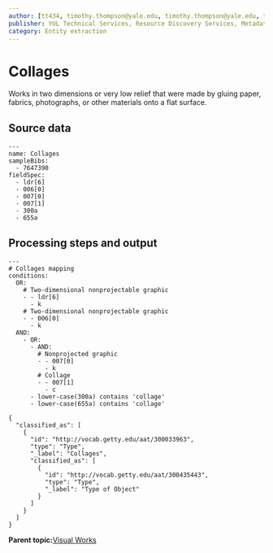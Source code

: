 ```yaml
---
author: [tt434, timothy.thompson@yale.edu, timothy.thompson@yale.edu, tt434]
publisher: YUL Technical Services, Resource Discovery Services, Metadata Services Unit
category: Entity extraction
---
```


# Collages

Works in two dimensions or very low relief that were made by gluing paper, fabrics, photographs, or other materials onto a flat surface.

## Source data

```
---
name: Collages
sampleBibs:
  - 7647390
fieldSpec: 
  - ldr[6]
  - 006[0]
  - 007[0]
  - 007[1]
  - 300a
  - 655a
```

## Processing steps and output

```
---
# Collages mapping
conditions:
  OR:  
    # Two-dimensional nonprojectable graphic
    - - ldr[6]
      - k
    # Two-dimensional nonprojectable graphic
    - - 006[0]
      - k
  AND:
    - OR:      
      - AND:             
        # Nonprojected graphic
        - - 007[0]
          - k
        # Collage
        - - 007[1]
          - c
      - lower-case(300a) contains 'collage'
      - lower-case(655a) contains 'collage'
```

```
{
  "classified_as": [
    {
      "id": "http://vocab.getty.edu/aat/300033963",
      "type": "Type",
      "_label": "Collages",
      "classified_as": [
        {
          "id": "http://vocab.getty.edu/aat/300435443",
          "type": "Type",
          "_label": "Type of Object"
        }
      ]
    }
  ]    		
}
```

**Parent topic:**[Visual Works](../../concepts/supertypes/imageformats.md)

